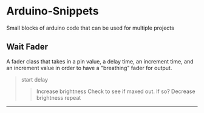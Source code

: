 # Arduino-Snippets
 Small blocks of arduino code that can be used for multiple projects

 ## Wait Fader
 A fader class that takes in a pin value, a delay time, an increment time, and an increment value in order to have a "breathing" fader for output.
 > start delay
 > > Increase brightness
 > > Check to see if maxed out. If so?
 > > Decrease brightness
 > repeat

---
